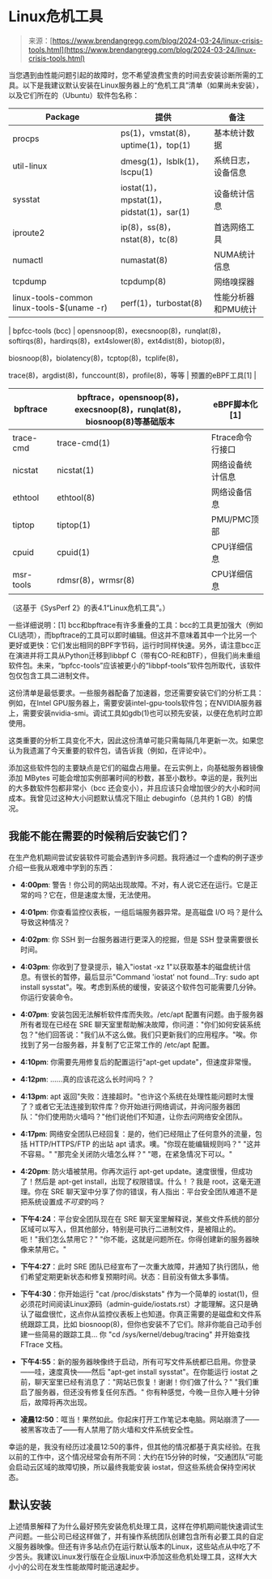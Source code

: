 <!--yml

category: 未分类

date: 2024-05-29 12:38:47

-->

# Linux危机工具

> 来源：[https://www.brendangregg.com/blog/2024-03-24/linux-crisis-tools.html](https://www.brendangregg.com/blog/2024-03-24/linux-crisis-tools.html)

当您遇到由性能问题引起的故障时，您不希望浪费宝贵的时间去安装诊断所需的工具。以下是我建议默认安装在Linux服务器上的“危机工具”清单（如果尚未安装），以及它们所在的（Ubuntu）软件包名称：

| Package | 提供 | 备注 |
| --- | --- | --- |
| procps | ps(1)，vmstat(8)，uptime(1)，top(1) | 基本统计数据 |
| util-linux | dmesg(1)，lsblk(1)，lscpu(1) | 系统日志，设备信息 |
| sysstat | iostat(1)，mpstat(1)，pidstat(1)，sar(1) | 设备统计信息 |
| iproute2 | ip(8)，ss(8)，nstat(8)，tc(8) | 首选网络工具 |
| numactl | numastat(8) | NUMA统计信息 |
| tcpdump | tcpdump(8) | 网络嗅探器 |
| linux-tools-common linux-tools-$(uname -r) | perf(1)，turbostat(8) | 性能分析器和PMU统计 |

| bpfcc-tools (bcc) | opensnoop(8)，execsnoop(8)，runqlat(8)，softirqs(8)，hardirqs(8)，ext4slower(8)，ext4dist(8)，biotop(8)，

biosnoop(8)，biolatency(8)，tcptop(8)，tcplife(8)，

trace(8)，argdist(8)，funccount(8)，profile(8)，等等 | 预置的eBPF工具[1] |

| bpftrace | bpftrace，opensnoop(8)，execsnoop(8)，runqlat(8)，biosnoop(8)等基础版本 | eBPF脚本化[1] |
| --- | --- | --- |
| trace-cmd | trace-cmd(1) | Ftrace命令行接口 |
| nicstat | nicstat(1) | 网络设备统计信息 |
| ethtool | ethtool(8) | 网络设备信息 |
| tiptop | tiptop(1) | PMU/PMC顶部 |
| cpuid | cpuid(1) | CPU详细信息 |
| msr-tools | rdmsr(8)，wrmsr(8) | CPU详细信息 |

（这基于《SysPerf 2》的表4.1“Linux危机工具”。）

一些详细说明：[1] bcc和bpftrace有许多重叠的工具：bcc的工具更加强大（例如CLI选项），而bpftrace的工具可以即时编辑。但这并不意味着其中一个比另一个更好或更快：它们发出相同的BPF字节码，运行时同样快速。另外，请注意bcc正在演进并将工具从Python迁移到libbpf C（带有CO-RE和BTF），但我们尚未重组软件包。未来，“bpfcc-tools”应该被更小的“libbpf-tools”软件包所取代，该软件包仅包含工具二进制文件。

这份清单是最低要求。一些服务器配备了加速器，您还需要安装它们的分析工具：例如，在Intel GPU服务器上，需要安装intel-gpu-tools软件包；在NVIDIA服务器上，需要安装nvidia-smi。调试工具如gdb(1)也可以预先安装，以便在危机时立即使用。

这类重要的分析工具变化不大，因此这份清单可能只需每隔几年更新一次。如果您认为我遗漏了今天重要的软件包，请告诉我（例如，在评论中）。

添加这些软件包的主要缺点是它们的磁盘占用量。在云实例上，向基础服务器镜像添加 MBytes 可能会增加实例部署时间的秒数，甚至小数秒。幸运的是，我列出的大多数软件包都非常小（bcc 还会变小），并且应该只会增加很少的大小和时间成本。我曾见过这种大小问题默认情况下阻止 debuginfo（总共约 1 GB）的情况。

## 我能不能在需要的时候稍后安装它们？

在生产危机期间尝试安装软件可能会遇到许多问题。我将通过一个虚构的例子逐步介绍一些我从艰难中学到的东西：

+   **4:00pm**: 警告！你公司的网站出现故障。不对，有人说它还在运行。它是正常的吗？它在，但是速度太慢，无法使用。

+   **4:01pm**: 你查看监控仪表板，一组后端服务器异常。是高磁盘 I/O 吗？是什么导致这种情况？

+   **4:02pm**: 你 SSH 到一台服务器进行更深入的挖掘，但是 SSH 登录需要很长时间。

+   **4:03pm**: 你收到了登录提示，输入"iostat -xz 1"以获取基本的磁盘统计信息。有很长的暂停，最后显示"Command 'iostat' not found...Try: sudo apt install sysstat"。唉。考虑到系统的缓慢，安装这个软件包可能需要几分钟。你运行安装命令。

+   **4:07pm**: 安装包因无法解析软件库而失败。/etc/apt 配置有问题。由于服务器所有者现在已经在 SRE 聊天室里帮助解决故障，你问道："你们如何安装系统包？"他们回答说："我们从不这么做。我们只更新我们的应用程序。"唉。你找到了另一台服务器，并复制了它正常工作的 /etc/apt 配置。

+   **4:10pm**: 你需要先用修复后的配置运行"apt-get update"，但速度非常慢。

+   **4:12pm**: ……真的应该花这么长时间吗？？

+   **4:13pm**: apt 返回"失败：连接超时。"也许这个系统在处理性能问题时太慢了？或者它无法连接到软件库？你开始进行网络调试，并询问服务器团队："你们使用防火墙吗？"他们说他们不知道，让你去问网络安全团队。

+   **4:17pm**: 网络安全团队已经回复：是的，他们已经阻止了任何意外的流量，包括 HTTP/HTTPS/FTP 的出站 apt 请求。噢。"你现在能编辑规则吗？" "这并不容易。" "那完全关闭防火墙怎么样？" "嗯，在紧急情况下可以。"

+   **4:20pm**: 防火墙被禁用。你再次运行 apt-get update。速度很慢，但成功了！然后是 apt-get install，出现了权限错误。什么！？我是 root，这毫无道理。你在 SRE 聊天室中分享了你的错误，有人指出：平台安全团队难道不是把系统设置成*不可变*的吗？

+   **下午4:24**：平台安全团队现在在 SRE 聊天室里解释说，某些文件系统的部分区域可以写入，但其他部分，特别是可执行二进制文件，是被阻止的。呃！"我们怎么禁用它？" "你不能，这就是问题所在。你得创建新的服务器映像来禁用它。"

+   **下午4:27**：此时 SRE 团队已经宣布了一次重大故障，并通知了执行团队，他们希望定期更新状态和修复预期时间。状态：目前没有做太多事情。

+   **下午4:30**：你开始运行 "cat /proc/diskstats" 作为一个简单的 iostat(1)，但必须花时间阅读Linux源码（admin-guide/iostats.rst）才能理解。这只是确认了磁盘很忙，这点你从监控仪表板上也知道。你真正需要的是磁盘和文件系统跟踪工具，比如 biosnoop(8)，但你也安装不了它们。除非你能自己动手创建一些简易的跟踪工具... 你 "cd /sys/kernel/debug/tracing" 并开始查找 FTrace 文档。

+   **下午4:55**：新的服务器映像终于启动，所有可写文件系统都已启用。你登录——哇，速度真快——然后 "apt-get install sysstat"。在你能运行 iostat 之前，聊天室里已经有消息了："网站已恢复！谢谢！你们做了什么？" "我们重启了服务器，但还没有修复任何东西。" 你有种感觉，今晚一旦你入睡十分钟后，故障将再次出现。

+   **凌晨12:50**：哐当！果然如此。你起床打开工作笔记本电脑。网站崩溃了——被黑客攻击了——有人禁用了防火墙和文件系统安全性。

幸运的是，我没有经历过凌晨12:50的事件，但其他的情况都基于真实经验。在我以前的工作中，这个情况经常会有所不同：大约在15分钟的时候，“交通团队”可能会启动云区域的故障切换，所以最终我能安装 iostat，但这些系统会保持空闲状态。

## 默认安装

上述情景解释了为什么最好预先安装危机处理工具，这样在停机期间能快速调试生产问题。一些公司已经这样做了，并有操作系统团队创建包含所有必要工具的自定义服务器映像。但还有许多站点仍在运行默认版本的Linux，这些站点从中吃了不少苦头。我建议Linux发行版在企业版Linux中添加这些危机处理工具，这样大大小小的公司在发生性能故障时能迅速起步。
